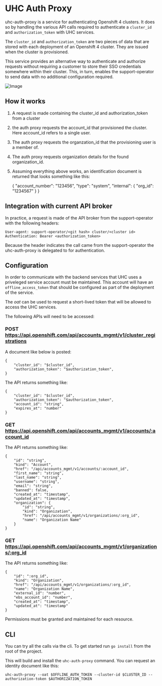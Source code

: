 # UHC Auth Proxy

uhc-auth-proxy is a service for authenticating Openshift 4 clusters. It does
so by handling the various API calls required to authenticate a `cluster_id`
and `authorization_token` with UHC services.

The `cluster_id` and `authorization_token` are two pieces of data that are
stored with each deployment of an Openshift 4 cluster. They are issued when
the cluster is provisioned.

This service provides an alternative way to authenticate and authorize
requests without requiring a customer to store their SSO credentials
somewhere within their cluster. This, in turn, enables the support-operator
to send data with no additional configuration required.

![Image](../blob/master/uhc-auth-proxy.png?raw=true)

## How it works

1. A request is made containing the cluster_id and authorization_token from a
   cluster
2. the auth proxy requests the account_id that provisioned the cluster. Here
   account_id refers to a single user.
3. The auth proxy requests the organzation_id that the provisioning user is a
   member of.
4. The auth proxy requests organization details for the found
   organization_id.
5. Assuming everything above works, an identification document is returned
   that looks something like this:

    {
        "account_number": "123456",
        "type": "system",
        "internal": {
            "org_id": "1234567"
        }
    }

## Integration with current API broker

In practice, a request is made of the API broker from the support-operator
with the following headers:

    User-agent: support-operator/<git hash> cluster/<cluster id>
    Authentication: Bearer <authorization_token>

Because the header indicates the call came from the support-operator the
uhc-auth-proxy is delegated to for authentication.

## Configuration

In order to communicate with the backend services that UHC uses a priveleged
service account must be maintained. This account will have an
`offline_access_token` that should be configured as part of the deployment of
the service.

The _oat_ can be used to request a short-lived token that will be allowed to
access the UHC services.

The following APIs will need to be accessed:

### POST https://api.openshift.com/api/accounts_mgmt/v1/cluster_registrations

A document like below is posted:

    {
        "cluster_id": "$cluster_id",
        "authorization_token": "$authorization_token",
    }

The API returns something like:

    {
        "cluster_id": "$cluster_id",
        "authorization_token": "$authorization_token",
        "account_id": "string",
        "expires_at": "number"
    }

### GET https://api.openshift.com/api/accounts_mgmt/v1/accounts/:account_id

The API returns something like:

    {
        "id": "string",
        "kind": "Account",
        "href": "/api/accounts_mgmt/v1/accounts/:account_id",
        "first_name": "string",
        "last_name": "string",
        "username": "string",
        "email": "string",
        "banned": false,
        "created_at": "timestamp",
        "updated_at": "timestamp",
        "organization": {
            "id": "string",
            "kind": "Organization",
            "href": "/api/accounts_mgmt/v1/organizations/:org_id",
            "name": "Organization Name"
        }
    }

### GET https://api.openshift.com/api/accounts_mgmt/v1/organizations/:org_id

The API returns something like:

    {
        "id": ":org_id",
        "kind": "Organization",
        "href": "/api/accounts_mgmt/v1/organizations/:org_id",
        "name": "Organization Name",
        "external_id": "number",
        "ebs_account_id": "number",
        "created_at": "timestamp",
        "updated_at": "timestamp"
    }

Permissions must be granted and maintained for each resource.

## CLI

You can try all the calls via the cli. To get started run `go install` from
the root of the project.

This will build and install the `uhc-auth-proxy` command. You can request an
identity document like this:

    uhc-auth-proxy --oat $OFFLINE_AUTH_TOKEN --cluster-id $CLUSTER_ID --authorization-token $AUTHORIZATION_TOKEN
